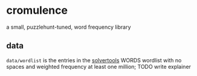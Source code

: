 # cromulence

a small, puzzlehunt-tuned, word frequency library

## data

`data/wordlist` is the entries in the [solvertools](https://github.com/rspeer/solvertools) WORDS wordlist with no spaces and weighted frequency at least one million; TODO write explainer

